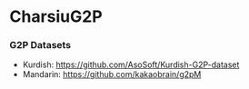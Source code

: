 # CharsiuG2P

### G2P Datasets
 - Kurdish: https://github.com/AsoSoft/Kurdish-G2P-dataset
 - Mandarin: https://github.com/kakaobrain/g2pM
